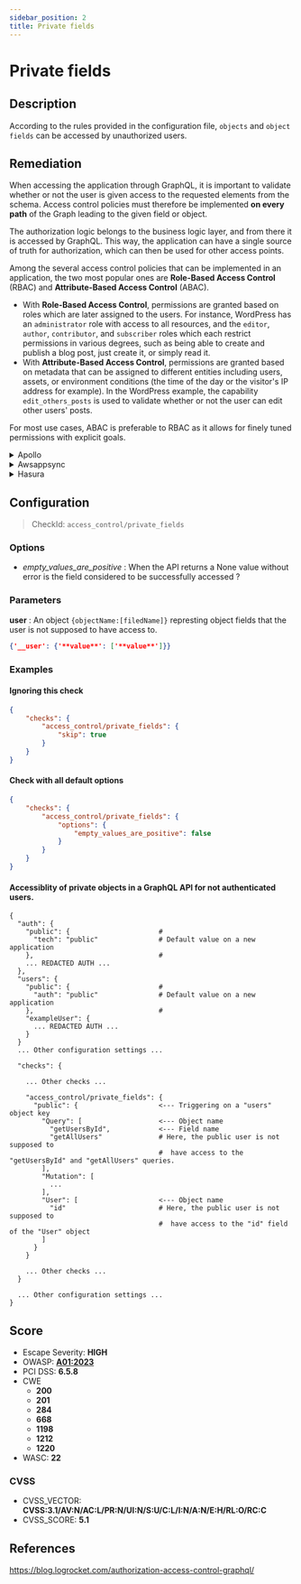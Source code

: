 ```yaml
---
sidebar_position: 2
title: Private fields
---
```


# Private fields

## Description

According to the rules provided in the configuration file, `objects` and `object fields` can be accessed by unauthorized users.

## Remediation

When accessing the application through GraphQL, it is important to validate whether or not the user is given access to the requested elements from the schema.
Access control policies must therefore be implemented **on every path** of the Graph leading to the given field or object.

The authorization logic belongs to the business logic layer, and from there it is accessed by GraphQL.
This way, the application can have a single source of truth for authorization, which can then be used for other access points.

Among the several access control policies that can be implemented in an application, the two most popular ones are **Role-Based Access Control** (RBAC) and **Attribute-Based Access Control** (ABAC).
  - With **Role-Based Access Control**, permissions are granted based on roles which are later assigned to the users. For instance, WordPress has an `administrator` role with access to all resources, and the `editor`, `author`, `contributor`, and `subscriber` roles which each restrict permissions in various degrees, such as being able to create and publish a blog post, just create it, or simply read it.
  - With **Attribute-Based Access Control**, permissions are granted based on metadata that can be assigned to different entities including users, assets, or environment conditions (the time of the day or the visitor's IP address for example). In the WordPress example, the capability `edit_others_posts` is used to validate whether or not the user can edit other users' posts.

For most use cases, ABAC is preferable to RBAC as it allows for finely tuned permissions with explicit goals.


<details>
    <summary>Apollo</summary>

See [Apollo's Access Control documentation](https://www.apollographql.com/docs/apollo-server/security/authentication/#in-resolvers).
For large scale applications, you'll want to use a specific package like [GraphQL Shield](https://github.com/maticzav/graphql-shield) for quick and easy Access Control management.


</details>

<details>
    <summary>Awsappsync</summary>

Appsync provides several methods for protecting critical information.
-To learn how to implement fine-grained access control, head over to https://docs.aws.amazon.com/appsync/latest/devguide/security-authz.html#fine-grained-access-control.


</details>

<details>
    <summary>Hasura</summary>

See Hasura's detailed [documentation for Authorization Management](https://hasura.io/docs/latest/graphql/core/auth/authorization/permission-rules/).


</details>

## Configuration

> CheckId: `access_control/private_fields`

### Options

- *empty_values_are_positive* : When the API returns a None value without error is the field considered to be successfully accessed ?


### Parameters


**user** : An object `{objectName:[filedName]}` represting object fields that the user is not supposed to have access to.

```json
{'__user': {'**value**': ['**value**']}}
```




### Examples


#### Ignoring this check

```json
{
    "checks": {
        "access_control/private_fields": {
            "skip": true
        }
    }
}
```


#### Check with all default options

```json
{
    "checks": {
        "access_control/private_fields": {
            "options": {
                "empty_values_are_positive": false
            }
        }
    }
}
```


#### Accessiblity of private objects in a GraphQL API for not authenticated users.

```
{
  "auth": {
    "public": {                      #   
      "tech": "public"               # Default value on a new application 
    },                               #
    ... REDACTED AUTH ...
  },
  "users": {                         
    "public": {                      #
      "auth": "public"               # Default value on a new application 
    },                               #
    "exampleUser": {
      ... REDACTED AUTH ...
    }
  }
  ... Other configuration settings ...

  "checks": {

    ... Other checks ...

    "access_control/private_fields": {
      "public": {                    <--- Triggering on a "users" object key
        "Query": [                   <--- Object name
          "getUsersById",            <--- Field name
          "getAllUsers"              # Here, the public user is not supposed to 
                                     #  have access to the "getUsersById" and "getAllUsers" queries.
        ],
        "Mutation": [
          ...
        ],
        "User": [                    <--- Object name
          "id"                       # Here, the public user is not supposed to
                                     #  have access to the "id" field of the "User" object
        ]
      }
    }

    ... Other checks ...
  }

  ... Other configuration settings ...
}
```





## Score

- Escape Severity: **<span className="high-severity">HIGH</span>**
- OWASP: **[A01:2023](https://github.com/OWASP/API-Security/blob/master/2023/en/src/0xa1-broken-object-level-authorization.md)**
- PCI DSS: **6.5.8**
- CWE
  - **200**
  - **201**
  - **284**
  - **668**
  - **1198**
  - **1212**
  - **1220**
- WASC: **22**



### CVSS

- CVSS_VECTOR: **CVSS:3.1/AV:N/AC:L/PR:N/UI:N/S:U/C:L/I:N/A:N/E:H/RL:O/RC:C**
- CVSS_SCORE: **5.1**

## References

https://blog.logrocket.com/authorization-access-control-graphql/
